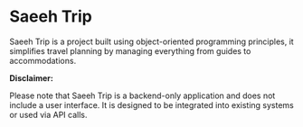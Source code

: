 # Saeeh Trip

Saeeh Trip is a project built using object-oriented programming principles, it simplifies travel planning by managing everything from guides to accommodations.

**Disclaimer:**

Please note that Saeeh Trip is a backend-only application and does not include a user interface. It is designed to be integrated into existing systems or used via API calls.

